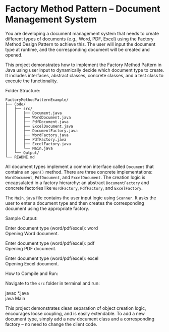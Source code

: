 # Factory Method Pattern – Document Management System

You are developing a document management system that needs to create different types of documents (e.g., Word, PDF, Excel) using the Factory Method Design Pattern to achieve this. The user will input the document type at runtime, and the corresponding document will be created and opened.

This project demonstrates how to implement the Factory Method Pattern in Java using user input to dynamically decide which document type to create. It includes interfaces, abstract classes, concrete classes, and a test class to execute the functionality.

Folder Structure:
```
FactoryMethodPatternExample/
├── Code/
│   ├── src/
│   │   ├── Document.java
│   │   ├── WordDocument.java
│   │   ├── PdfDocument.java
│   │   ├── ExcelDocument.java
│   │   ├── DocumentFactory.java
│   │   ├── WordFactory.java
│   │   ├── PdfFactory.java
│   │   ├── ExcelFactory.java
│   │   └── Main.java
│   └── Output/
└── README.md
```


All document types implement a common interface called `Document` that contains an `open()` method. There are three concrete implementations: `WordDocument`, `PdfDocument`, and `ExcelDocument`. The creation logic is encapsulated in a factory hierarchy: an abstract `DocumentFactory` and concrete factories like `WordFactory`, `PdfFactory`, and `ExcelFactory`.

The `Main.java` file contains the user input logic using `Scanner`. It asks the user to enter a document type and then creates the corresponding document using the appropriate factory.

Sample Output:

Enter document type (word/pdf/excel): word  
Opening Word document.

Enter document type (word/pdf/excel): pdf  
Opening PDF document.

Enter document type (word/pdf/excel): excel  
Opening Excel document.

How to Compile and Run:

Navigate to the `src` folder in terminal and run:

javac *.java  
java Main

This project demonstrates clean separation of object creation logic, encourages loose coupling, and is easily extendable. To add a new document type, simply add a new document class and a corresponding factory – no need to change the client code.


